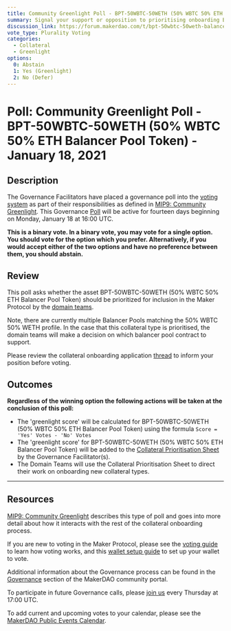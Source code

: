 ```yaml
---
title: Community Greenlight Poll - BPT-50WBTC-50WETH (50% WBTC 50% ETH Balancer Pool Token) - January 18, 2021
summary: Signal your support or opposition to prioritising onboarding BPT-50WBTC-50WETH (50% WBTC 50% ETH Balancer Pool Token).
discussion_link: https://forum.makerdao.com/t/bpt-50wbtc-50weth-balancer-wbtc-eth-50-50-liquidity-token-collateral-application/5662
vote_type: Plurality Voting
categories:
  - Collateral
  - Greenlight
options:
  0: Abstain
  1: Yes (Greenlight)
  2: No (Defer)
---
```


# Poll: Community Greenlight Poll - BPT-50WBTC-50WETH (50% WBTC 50% ETH Balancer Pool Token) - January 18, 2021

## Description

The Governance Facilitators have placed a governance poll into the [voting system](https://vote.makerdao.com/polling) as part of their responsibilities as defined in [MIP9: Community Greenlight](https://github.com/makerdao/mips/blob/Accepted/MIP9/mip9.md). This Governance [Poll](https://community-development.makerdao.com/en/learn/governance/on-chain-gov) will be active for fourteen days beginning on Monday, January 18 at 16:00 UTC.

**This is a binary vote. In a binary vote, you may vote for a single option. You should vote for the option which you prefer. Alternatively, if you would accept either of the two options and have no preference between them, you should abstain.**

## Review

This poll asks whether the asset BPT-50WBTC-50WETH (50% WBTC 50% ETH Balancer Pool Token) should be prioritized for inclusion in the Maker Protocol by the [domain teams](https://github.com/makerdao/mips/blob/Accepted/MIP7/mip7.md#mip7c2-the-current-domain-roles-list).

Note, there are currently multiple Balancer Pools matching the 50% WBTC 50% WETH profile. In the case that this collateral type is prioritised, the domain teams will make a decision on which balancer pool contract to support.

Please review the collateral onboarding application [thread](https://forum.makerdao.com/t/bpt-50wbtc-50weth-balancer-wbtc-eth-50-50-liquidity-token-collateral-application/5662) to inform your position before voting.

## Outcomes

**Regardless of the winning option the following actions will be taken at the conclusion of this poll:**

- The 'greenlight score' will be calculated for BPT-50WBTC-50WETH (50% WBTC 50% ETH Balancer Pool Token) using the formula `Score = 'Yes' Votes - 'No' Votes`
- The 'greenlight score' for BPT-50WBTC-50WETH (50% WBTC 50% ETH Balancer Pool Token) will be added to the [Collateral Prioritisation Sheet](https://docs.google.com/spreadsheets/d/1IX9e2fyfz7djtDMKn5gMyGsyFxHoY75GncMbAjnSXrM/edit#gid=0) by the Governance Facilitator(s).
- The Domain Teams will use the Collateral Prioritisation Sheet to direct their work on onboarding new collateral types.

---

## Resources

[MIP9: Community Greenlight](https://github.com/makerdao/mips/blob/Accepted/MIP9/mip9.md) describes this type of poll and goes into more detail about how it interacts with the rest of the collateral onboarding process.

If you are new to voting in the Maker Protocol, please see the [voting guide](https://community-development.makerdao.com/en/learn/governance/how-voting-works/) to learn how voting works, and this [wallet setup guide](https://community-development.makerdao.com/en/learn/governance/voting-setup/) to set up your wallet to vote.

Additional information about the Governance process can be found in the [Governance](https://community-development.makerdao.com/en/learn/governance) section of the MakerDAO community portal.

To participate in future Governance calls, please [join us](https://github.com/makerdao/community/tree/master/governance/governance-and-risk-meetings) every Thursday at 17:00 UTC.

To add current and upcoming votes to your calendar, please see the [MakerDAO Public Events Calendar](https://calendar.google.com/calendar/embed?src=makerdao.com_3efhm2ghipksegl009ktniomdk%40group.calendar.google.com&ctz=UTC&mode=week&showCalendars=0&showPrint=0).
